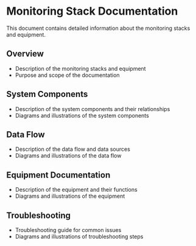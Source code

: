# Monitoring Stack Documentation

This document contains detailed information about the monitoring stacks and equipment.

## Overview

* Description of the monitoring stacks and equipment
* Purpose and scope of the documentation

## System Components

* Description of the system components and their relationships
* Diagrams and illustrations of the system components

## Data Flow

* Description of the data flow and data sources
* Diagrams and illustrations of the data flow

## Equipment Documentation

* Description of the equipment and their functions
* Diagrams and illustrations of the equipment

## Troubleshooting

* Troubleshooting guide for common issues
* Diagrams and illustrations of troubleshooting steps

